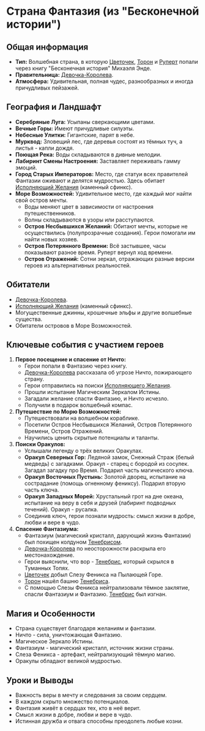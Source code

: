 # Страна Фантазия (из "Бесконечной истории")

## Общая информация

- **Тип:** Волшебная страна, в которую [Цветочек](../characters/main_heroes/cvetochek.md), [Торон](../characters/main_heroes/toron.md) и [Руперт](../characters/main_heroes/rupert.md) попали через книгу "Бесконечная история" Михаэля Энде.
- **Правительница:** [Девочка-Королева](../characters/friends_allies/devochka_koroleva_fantaziya.md).
- **Атмосфера:** Удивительная, полная чудес, разнообразных и иногда причудливых пейзажей.

## География и Ландшафт

- **Серебряные Луга:** Усыпаны сверкающими цветами.
- **Вечные Горы:** Имеют причудливые силуэты.
- **Небесные Улитки:** Гигантские, парят в небе.
- **Мурквод:** Зловещий лес, где деревья состоят из тёмных туч, а листья - капли дождя.
- **Поющая Река:** Воды складываются в дивные мелодии.
- **Лабиринт Смены Настроения:** Заставляет переживать гамму эмоций.
- **Город Старых Императоров:** Место, где статуи всех правителей Фантазии оживают и делятся мудростью. Здесь обитает [Исполняющий Желания](../characters/other/ispolnyayushchiy_zhelaniya_sfinks.md) (каменный сфинкс).
- **Море Возможностей:** Удивительное место, где каждый мог найти свой остров мечты.
  - Воды меняют цвет в зависимости от настроения путешественников.
  - Волны складываются в узоры или расступаются.
  - **Остров Несбывшихся Желаний:** Обитают мечты, которые не осуществились (полупрозрачные создания). Герои помогали им найти новых хозяев.
  - **Остров Потерянного Времени:** Всё застывшее, часы показывают разное время. Руперт вернул ход времени.
  - **Остров Отражений:** Сотни зеркал, отражающих разные версии героев из альтернативных реальностей.

## Обитатели

- [Девочка-Королева](../characters/friends_allies/devochka_koroleva_fantaziya.md).
- [Исполняющий Желания](../characters/other/ispolnyayushchiy_zhelaniya_sfinks.md) (каменный сфинкс).
- Могущественные джинны, крошечные эльфы и другие волшебные существа.
- Обитатели островов в Море Возможностей.

## Ключевые события с участием героев

1.  **Первое посещение и спасение от Ничто:**
    - Герои попали в Фантазию через книгу.
    - [Девочка-Королева](../characters/friends_allies/devochka_koroleva_fantaziya.md) рассказала об угрозе Ничто, пожирающего страну.
    - Герои отправились на поиски [Исполняющего Желания](../characters/other/ispolnyayushchiy_zhelaniya_sfinks.md).
    - Прошли испытание Магическим Зеркалом Истины.
    - Загадали желание спасти Фантазию, и Ничто исчезло.
    - Получили в подарок волшебный компас.
2.  **Путешествие по Морю Возможностей:**
    - Путешествовали на волшебном кораблике.
    - Посетили Остров Несбывшихся Желаний, Остров Потерянного Времени, Остров Отражений.
    - Научились ценить скрытые потенциалы и таланты.
3.  **Поиски Оракулов:**
    - Услышали легенду о трёх великих Оракулах.
    - **Оракул Северных Гор:** Ледяной замок, Снежный Страж (белый медведь) с загадками. Оракул - старец с бородой из сосулек. Загадал загадку про Время. Подарил часть магического ключа.
    - **Оракул Восточных Пустынь:** Золотой дворец, испытание на сострадание (помощь огненному фениксу). Подарил вторую часть ключа.
    - **Оракул Западных Морей:** Хрустальный грот на дне океана, испытание на веру в себя и друзей (лабиринт подводных течений). Оракул - русалка.
    - Соединив ключ, герои познали мудрость: смысл жизни в добре, любви и вере в чудо.
4.  **Спасение Фантазиума:**
    - Фантазиум (магический кристалл, дарующий жизнь Фантазии) был похищен колдуном [Тенебрисом](../characters/villains/tenebris.md).
    - [Девочка-Королева](../characters/friends_allies/devochka_koroleva_fantaziya.md) по неосторожности раскрыла его местонахождение.
    - Герои выяснили, что вор - [Тенебрис](../characters/villains/tenebris.md), который скрылся в Туманных Топях.
    - [Цветочек](../characters/main_heroes/cvetochek.md) добыл Слезу Феникса на Пылающей Горе.
    - [Торон](../characters/main_heroes/toron.md) нашёл башню [Тенебриса](../characters/villains/tenebris.md).
    - С помощью Слезы Феникса нейтрализовали тёмное заклятие, спасли Фантазиум и Фантазию. [Тенебрис](../characters/villains/tenebris.md) был изгнан.

## Магия и Особенности

- Страна существует благодаря желаниям и фантазии.
- Ничто - сила, уничтожающая Фантазию.
- Магическое Зеркало Истины.
- Фантазиум - магический кристалл, источник жизни страны.
- Слеза Феникса - артефакт, нейтрализующий тёмную магию.
- Оракулы обладают великой мудростью.

## Уроки и Выводы

- Важность веры в мечту и следования за своим сердцем.
- В каждом скрыто множество потенциалов.
- Фантазия живёт в сердцах тех, кто в неё верит.
- Смысл жизни в добре, любви и вере в чудо.
- Истинная дружба и отвага способны преодолеть любые козни.
